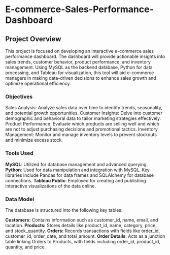 # E-commerce-Sales-Performance-Dashboard
## Project Overview
This project is focused on developing an interactive e-commerce sales performance dashboard. The dashboard will provide actionable insights into sales trends, customer behavior, product performance, and inventory management. Using MySQL as the backend database, Python for data processing, and Tableau for visualization, this tool will aid e-commerce managers in making data-driven decisions to enhance sales growth and optimize operational efficiency.

### Objectives
Sales Analysis: Analyze sales data over time to identify trends, seasonality, and potential growth opportunities.
Customer Insights: Delve into customer demographic and behavioral data to tailor marketing strategies effectively.
Product Performance: Evaluate which products are selling well and which are not to adjust purchasing decisions and promotional tactics.
Inventory Management: Monitor and manage inventory levels to prevent stockouts and minimize excess stock.
### Tools Used
**MySQL**: Utilized for database management and advanced querying.
**Python**: Used for data manipulation and integration with MySQL. Key libraries include Pandas for data frames and SQLAlchemy for database connections.
**Tableau Public**: Employed for creating and publishing interactive visualizations of the data online.
### Data Model
The database is structured into the following key tables:

**Customers:** Contains information such as customer_id, name, email, and location.
**Products:** Stores details like product_id, name, category, price, and stock_quantity.
**Orders:** Records transactions with fields like order_id, customer_id, order_date, and total_amount.
**Order Details**: Acts as a junction table linking Orders to Products, with fields including order_id, product_id, quantity, and price.
